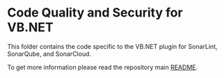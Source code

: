 # Code Quality and Security for VB.NET

This folder contains the code specific to the VB.NET plugin for SonarLint, SonarQube, and SonarCloud.

To get more information please read the repository main [README](../README.md).
